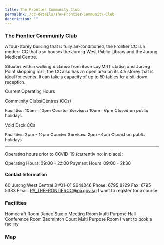 ```yaml
---
title: The Frontier Community Club
permalink: /cc-details/The-Frontier-Community-Club
description: ""
---
```

### The Frontier Community Club

A four-storey building that is fully air-conditioned, the Frontier CC is a modern CC that also houses the Jurong West Public Library and the Jurong Medical Centre.

Situated within walking distance from Boon Lay MRT station and Jurong Point shopping mall, the CC also has an open area on its 4th storey that is ideal for events. It can take a capacity of up to 50 tables for a sit-down reception.

Current Operating Hours

Community Clubs/Centres (CCs)

Facilities: 10am - 10pm
Counter Services: 10am - 6pm
Closed on public holidays

Void Deck CCs

Facilities: 2pm - 10pm
Counter Services: 2pm - 6pm
Closed on public holidays

-------

Operating hours prior to COVID-19 (currently not in place):

Operating Hours: 09:00 - 22:00
Payment Hours: 09:00 - 21:30

#### Contact Information
60 Jurong West Central 3 #01-01 S648346
Phone: 6795 8229
Fax: 6795 5383
Email: PA_THEFRONTIERCC@pa.gov.sg
I want to register for a course

### Facilities
Homecraft Room
Dance Studio
Meeting Room
Multi Purpose Hall
Conference Room
Badminton Court
Multi Purpose Room
I want to book a facility

### Map